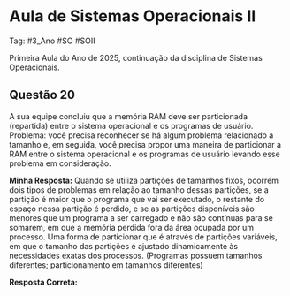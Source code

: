 # Aula de Sistemas Operacionais II

Tag: #3_Ano #SO  #SOII

Primeira Aula do Ano de 2025, continuação da disciplina de Sistemas Operacionais.

## Questão 20

A sua equipe concluiu que a memória RAM deve ser particionada (repartida) entre o sistema operacional e os programas de usuário. Problema: você precisa reconhecer se há algum problema relacionado a tamanho e, em seguida, você precisa propor uma maneira de particionar a RAM entre o sistema operacional e os programas de usuário levando esse problema em consideração.

**Minha Resposta:** Quando se utiliza partições de tamanhos fixos, ocorrem dois tipos de problemas em relação ao tamanho dessas partições, se a partição é maior que o programa que vai ser executado, o restante do espaço nessa partição é perdido, e se as partições disponíveis são menores que um programa a ser carregado e não são contínuas para se somarem, em que a memória perdida fora da área ocupada por um processo. Uma forma de particionar que é através de partições variáveis, em que o tamanho das partições é ajustado dinamicamente às necessidades exatas dos processos. (Programas possuem tamanhos diferentes; particionamento em tamanhos diferentes)

**Resposta Correta:** 
